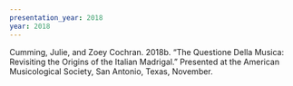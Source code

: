 ```yaml
---
presentation_year: 2018
year: 2018
---
```


Cumming, Julie, and Zoey Cochran. 2018b. “The Questione Della Musica: Revisiting the Origins of the Italian Madrigal.” Presented at the American Musicological Society, San Antonio, Texas, November.